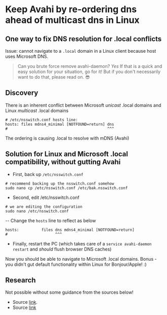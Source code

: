 # Keep Avahi by re-ordering dns ahead of multicast dns in Linux
## One way to fix DNS resolution for .local conflicts
Issue: cannot navigate to a `.local` domain in a Linux client because host uses Microsoft DNS.

> Can you brute force remove avahi-daemon? _Yes_
If that is a quick and easy solution for your situation, go for it!
But if you don't necessarily want to do that, please read on. :sunglasses:

## Discovery
There is an inherent conflict between Microsoft _unicast_ .local domains and Linux _multicast_ .local domains
```
# /etc/nsswitch.conf hosts line:
hosts: files mdns4_minimal [NOTFOUND=return] dns
#                                            ^^^
```
The ordering is causing .local to resolve with mDNS (Avahi)

## Solution for Linux and Microsoft .local compatibility, without gutting Avahi
- First, back up `/etc/nsswitch.conf`
```
# recommend backing up the nsswitch.conf somehow
sudo nano cp /etc/nsswitch.conf /etc/bak.nsswitch.conf
```
- Second, edit /etc/nsswitch.conf
```
# we are editing the configuration
sudo nano /etc/nsswitch.conf
```
-- Change the `hosts` line to reflect as below
```
hosts:          files dns mdns4_minimal [NOTFOUND=return]
#                     ^^^
```
- Finally, restart the PC (which takes care of a `service avahi-daemon restart` and _should_ flush browser DNS caches)

Now you should be able to navigate to Microsoft .local domains.
Bonus - you didn't gut default functionality within Linux for Bonjour/Apple! :)

## Research
Not possible without some guidance from the sources below!
- Source [link](http://www.lowlevelmanager.com/2011/09/fix-linux-dns-issues-with-local.html).
- Source [link](https://askubuntu.com/questions/414277/cant-resolve-windows-domains-in-local-network)
